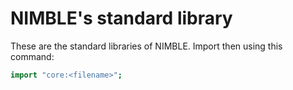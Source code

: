 # NIMBLE's standard library

These are the standard libraries of NIMBLE. Import then using this command:

```nimble
import "core:<filename>";
```
